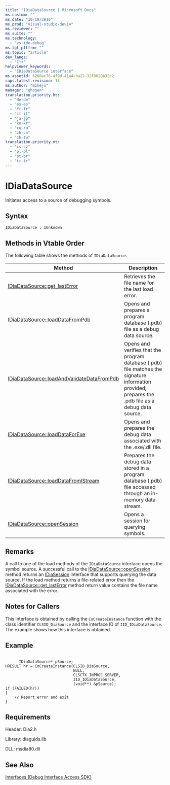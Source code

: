 ```yaml
---
title: "IDiaDataSource | Microsoft Docs"
ms.custom: ""
ms.date: "10/19/2016"
ms.prod: "visual-studio-dev14"
ms.reviewer: ""
ms.suite: ""
ms.technology: 
  - "vs-ide-debug"
ms.tgt_pltfrm: ""
ms.topic: "article"
dev_langs: 
  - "C++"
helpviewer_keywords: 
  - "IDiaDataSource interface"
ms.assetid: 6260ac76-4f9d-4144-ba22-32f8620b32c2
caps.latest.revision: 13
ms.author: "mikejo"
manager: "ghogen"
translation.priority.ht: 
  - "de-de"
  - "es-es"
  - "fr-fr"
  - "it-it"
  - "ja-jp"
  - "ko-kr"
  - "ru-ru"
  - "zh-cn"
  - "zh-tw"
translation.priority.mt: 
  - "cs-cz"
  - "pl-pl"
  - "pt-br"
  - "tr-tr"
---
```

# IDiaDataSource
Initiates access to a source of debugging symbols.  
  
## Syntax  
  
```  
IDiaDataSource : IUnknown  
```  
  
## Methods in Vtable Order  
 The following table shows the methods of `IDiaDataSource`.  
  
|Method|Description|  
|------------|-----------------|  
|[IDiaDataSource::get_lastError](../debug-interface-access/idiadatasource--get_lasterror.md)|Retrieves the file name for the last load error.|  
|[IDiaDataSource::loadDataFromPdb](../debug-interface-access/idiadatasource--loaddatafrompdb.md)|Opens and prepares a program database (.pdb) file as a debug data source.|  
|[IDiaDataSource::loadAndValidateDataFromPdb](../debug-interface-access/idiadatasource--loadandvalidatedatafrompdb.md)|Opens and verifies that the program database (.pdb) file matches the signature information provided; prepares the .pdb file as a debug data source.|  
|[IDiaDataSource::loadDataForExe](../debug-interface-access/idiadatasource--loaddataforexe.md)|Opens and prepares the debug data associated with the .exe/.dll file.|  
|[IDiaDataSource::loadDataFromIStream](../debug-interface-access/idiadatasource--loaddatafromistream.md)|Prepares the debug data stored in a program database (.pdb) file accessed through an in-memory data stream.|  
|[IDiaDataSource::openSession](../debug-interface-access/idiadatasource--opensession.md)|Opens a session for querying symbols.|  
  
## Remarks  
 A call to one of the load methods of the `IDiaDataSource` interface opens the symbol source. A successful call to the [IDiaDataSource::openSession](../debug-interface-access/idiadatasource--opensession.md) method returns an [IDiaSession](../debug-interface-access/idiasession.md) interface that supports querying the data source. If the load method returns a file-related error then the [IDiaDataSource::get_lastError](../debug-interface-access/idiadatasource--get_lasterror.md) method return value contains the file name associated with the error.  
  
## Notes for Callers  
 This interface is obtained by calling the `CoCreateInstance` function with the class identifier `CLSID_DiaSource` and the interface ID of `IID_IDiaDataSource`. The example shows how this interface is obtained.  
  
## Example  
  
```cpp#  
  
      IDiaDataSource* pSource;  
HRESULT hr = CoCreateInstance(CLSID_DiaSource,  
                              NULL,  
                              CLSCTX_INPROC_SERVER,  
                              IID_IDiaDataSource,  
                              (void**) &pSource);  
if (FAILED(hr))  
{  
    // Report error and exit  
}  
```  
  
## Requirements  
 Header: Dia2.h  
  
 Library: diaguids.lib  
  
 DLL: msdia80.dll  
  
## See Also  
 [Interfaces (Debug Interface Access SDK)](../debug-interface-access/interfaces--debug-interface-access-sdk-.md)